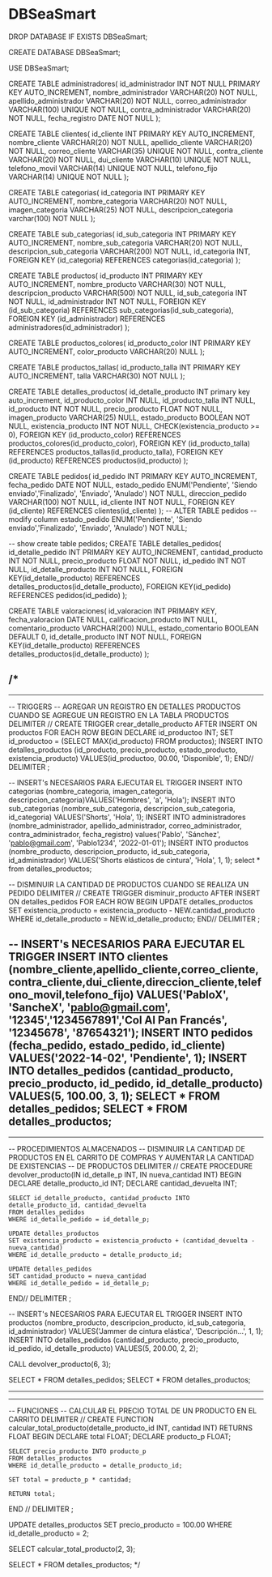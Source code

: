 # DBSeaSmart
DROP DATABASE IF EXISTS DBSeaSmart;

CREATE DATABASE DBSeaSmart;

USE DBSeaSmart;

CREATE TABLE administradores(
	id_administrador INT NOT NULL PRIMARY KEY AUTO_INCREMENT,
	nombre_administrador VARCHAR(20) NOT NULL,
	apellido_administrador VARCHAR(20) NOT NULL,
	correo_administrador VARCHAR(100) UNIQUE NOT NULL,
	contra_administrador VARCHAR(20) NOT NULL,
	fecha_registro DATE NOT NULL
);

CREATE TABLE clientes(
	id_cliente INT PRIMARY KEY AUTO_INCREMENT,
	nombre_cliente VARCHAR(20) NOT NULL,
	apellido_cliente VARCHAR(20) NOT NULL,
	correo_cliente VARCHAR(35) UNIQUE NOT NULL,
	contra_cliente VARCHAR(20) NOT NULL,
	dui_cliente VARCHAR(10) UNIQUE NOT NULL,
	telefono_movil VARCHAR(14) UNIQUE NOT NULL,
	telefono_fijo VARCHAR(14) UNIQUE NOT NULL
);

CREATE TABLE categorias(
	id_categoria INT PRIMARY KEY AUTO_INCREMENT,
	nombre_categoria VARCHAR(20) NOT NULL,
	imagen_categoria VARCHAR(25) NOT NULL,
   descripcion_categoria varchar(100) NOT NULL
);

CREATE TABLE sub_categorias(
	id_sub_categoria INT PRIMARY KEY AUTO_INCREMENT,
	nombre_sub_categoria VARCHAR(20) NOT NULL,
	descripcion_sub_categoria VARCHAR(200) NOT NULL,
	id_categoria INT,
	FOREIGN KEY (id_categoria)
	REFERENCES categorias(id_categoria)
);

CREATE TABLE productos(
	id_producto INT PRIMARY KEY AUTO_INCREMENT,
	nombre_producto VARCHAR(30) NOT NULL,
	descripcion_producto VARCHAR(500) NOT NULL,
	id_sub_categoria INT NOT NULL,
	id_administrador INT NOT NULL,
	FOREIGN KEY (id_sub_categoria)
	REFERENCES sub_categorias(id_sub_categoria),
	FOREIGN KEY (id_administrador)
	REFERENCES administradores(id_administrador)
);

CREATE TABLE productos_colores(
	id_producto_color INT PRIMARY KEY AUTO_INCREMENT,
	color_producto VARCHAR(20) NULL
);

CREATE TABLE productos_tallas(
	id_producto_talla INT PRIMARY KEY AUTO_INCREMENT,
	talla VARCHAR(30) NOT NULL
);

CREATE TABLE detalles_productos(
	id_detalle_producto INT primary key auto_increment,
   id_producto_color INT NULL,
   id_producto_talla INT NULL,
   id_producto INT NOT NULL,
	precio_producto FLOAT NOT NULL,
	imagen_producto VARCHAR(25) NULL,
   estado_producto BOOLEAN NOT NULL,
   existencia_producto INT NOT NULL,
   CHECK(existencia_producto >= 0),
   FOREIGN KEY (id_producto_color)
   REFERENCES productos_colores(id_producto_color),
   FOREIGN KEY (id_producto_talla)
	REFERENCES productos_tallas(id_producto_talla),
   FOREIGN KEY (id_producto)
	REFERENCES productos(id_producto)
);

CREATE TABLE pedidos(
	id_pedido INT PRIMARY KEY AUTO_INCREMENT,
	fecha_pedido DATE NOT NULL,
	estado_pedido ENUM('Pendiente', 'Siendo enviado','Finalizado', 'Enviado', 'Anulado') NOT NULL,
   direccion_pedido VARCHAR(100) NOT NULL,
	id_cliente INT NOT NULL,
	FOREIGN KEY (id_cliente)
	REFERENCES clientes(id_cliente)
);
-- ALTER TABLE pedidos
-- modify column estado_pedido ENUM('Pendiente', 'Siendo enviado','Finalizado', 'Enviado', 'Anulado') NOT NULL;

-- show create table pedidos;
CREATE TABLE detalles_pedidos(
	id_detalle_pedido INT PRIMARY KEY AUTO_INCREMENT,
	cantidad_producto INT NOT NULL,
   precio_producto FLOAT NOT NULL,
	id_pedido INT NOT NULL,
	id_detalle_producto INT NOT NULL,
	FOREIGN KEY(id_detalle_producto)
	REFERENCES detalles_productos(id_detalle_producto),
	FOREIGN KEY(id_pedido)
	REFERENCES pedidos(id_pedido)
);

CREATE TABLE valoraciones(
	id_valoracion INT PRIMARY KEY,
	fecha_valoracion DATE NULL,
	calificacion_producto INT NULL,
	comentario_producto VARCHAR(200) NULL,
   estado_comentario BOOLEAN DEFAULT 0,
   id_detalle_producto INT NOT NULL,
   FOREIGN KEY(id_detalle_producto)
	REFERENCES detalles_productos(id_detalle_producto)
);

/*
---------------------------------------------------------------------------- 

---------------------------------------------------------------------------- 

-- TRIGGERS
-- AGREGAR UN REGISTRO EN DETALLES PRODUCTOS CUANDO SE AGREGUE UN REGISTRO EN LA TABLA PRODUCTOS
DELIMITER //
CREATE TRIGGER crear_detalle_producto
AFTER INSERT ON productos
FOR EACH ROW BEGIN
	DECLARE id_productoo INT;
    SET id_productoo = (SELECT MAX(id_producto) FROM productos);
	INSERT INTO detalles_productos (id_producto, precio_producto, estado_producto, existencia_producto) VALUES(id_productoo, 00.00, 'Disponible', 1);
END//
DELIMITER ;

-- INSERT's NECESARIOS PARA EJECUTAR EL TRIGGER
INSERT INTO categorias (nombre_categoria, imagen_categoria, descripcion_categoria)VALUES('Hombres', 'a', 'Hola');
INSERT INTO sub_categorias (nombre_sub_categoria, descripcion_sub_categoria, id_categoria) VALUES('Shorts', 'Hola', 1);
INSERT INTO administradores (nombre_administrador, apellido_administrador, correo_administrador, contra_administrador, fecha_registro) values('Pablo', 'Sánchez', 'pablo@gmail.com', 'Pablo1234', '2022-01-01');
INSERT INTO productos (nombre_producto, descripcion_producto, id_sub_categoria, id_administrador) VALUES('Shorts elásticos de cintura', 'Hola', 1, 1);
select * from detalles_productos;

-- DISMINUIR LA CANTIDAD DE PRODUCTOS CUANDO SE REALIZA UN PEDIDO
DELIMITER //
CREATE TRIGGER disminuir_producto
AFTER INSERT ON detalles_pedidos
FOR EACH ROW
BEGIN
	UPDATE detalles_productos
	SET existencia_producto  = existencia_producto - NEW.cantidad_producto
    WHERE id_detalle_producto = NEW.id_detalle_producto;
END//
DELIMITER ;

-- INSERT's NECESARIOS PARA EJECUTAR EL TRIGGER
INSERT INTO clientes (nombre_cliente,apellido_cliente,correo_cliente,contra_cliente,dui_cliente,direccion_cliente,telefono_movil,telefono_fijo) VALUES('PabloX', 'SancheX', 'pablo@gmail.com', '12345','1234567891','Col Al Pan Francés', '12345678', '87654321');
INSERT INTO pedidos (fecha_pedido, estado_pedido, id_cliente) VALUES('2022-14-02', 'Pendiente', 1);
INSERT INTO detalles_pedidos (cantidad_producto, precio_producto, id_pedido, id_detalle_producto) VALUES(5, 100.00, 3, 1);
SELECT * FROM detalles_pedidos;
SELECT * FROM detalles_productos;
---------------------------------------------------------------------------- 

---------------------------------------------------------------------------- 

-- PROCEDIMIENTOS ALMACENADOS
-- DISMINUIR LA CANTIDAD DE PRODUCTOS EN EL CARRITO DE COMPRAS Y AUMENTAR LA CANTIDAD DE EXISTENCIAS
-- DE PRODUCTOS
DELIMITER //
CREATE PROCEDURE devolver_producto(IN id_detalle_p INT, IN nueva_cantidad INT)
BEGIN
	DECLARE detalle_producto_id INT;
    DECLARE cantidad_devuelta INT;
    
    SELECT id_detalle_producto, cantidad_producto INTO detalle_producto_id, cantidad_devuelta
    FROM detalles_pedidos
    WHERE id_detalle_pedido = id_detalle_p;
    
	UPDATE detalles_productos
    SET existencia_producto = existencia_producto + (cantidad_devuelta - nueva_cantidad)
    WHERE id_detalle_producto = detalle_producto_id; 	
    
    UPDATE detalles_pedidos
    SET cantidad_producto = nueva_cantidad
    WHERE id_detalle_pedido = id_detalle_p;
END//
DELIMITER ;

-- INSERT's NECESARIOS PARA EJECUTAR EL TRIGGER
INSERT INTO productos (nombre_producto, descripcion_producto, id_sub_categoria, id_administrador) VALUES('Jammer de cintura elástica', 'Descripción...', 1, 1);
INSERT INTO detalles_pedidos (cantidad_producto, precio_producto, id_pedido, id_detalle_producto) VALUES(5, 200.00, 2, 2);

CALL devolver_producto(6, 3);

SELECT * FROM detalles_pedidos;
SELECT * FROM detalles_productos;

---------------------------------------------------------------------------- 

---------------------------------------------------------------------------- 

-- FUNCIONES
-- CALCULAR EL PRECIO TOTAL DE UN PRODUCTO EN EL CARRITO
DELIMITER //
CREATE FUNCTION calcular_total_producto(detalle_producto_id INT, cantidad INT)
RETURNS FLOAT
BEGIN
	DECLARE total FLOAT;
    DECLARE producto_p FLOAT;
    
    SELECT precio_producto INTO producto_p 
    FROM detalles_productos 
    WHERE id_detalle_producto = detalle_producto_id;
    
    SET total = producto_p * cantidad;
    
    RETURN total;
END //
DELIMITER ;

UPDATE detalles_productos SET precio_producto = 100.00 WHERE id_detalle_producto = 2;

SELECT calcular_total_producto(2, 3);

SELECT * FROM detalles_productos;
*/

